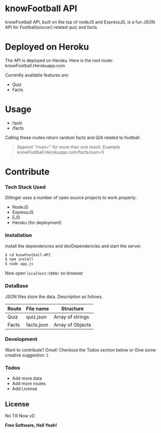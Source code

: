 # knowFootball API

knowFootball API, built on the top of nodeJS and ExpressJS, is a fun JSON API for Football(soccer) related quiz and facts

# Deployed on Heroku
The API is deployed on Heroku.
Here is the root route: knowFootball.Herokuapp.com

Currently available features are:
  - Quiz
  - Facts
# Usage

- /quiz
- /facts

Calling these routes return random facts and Q/A related to football.

> Append "/num=<quantity>" for more than one result. 
> Example knowFootball.Herokuapp.com/facts/num=5

# Contribute
### Tech Stack Used

Dillinger uses a number of open source projects to work properly:

* NodeJS
* ExpressJS
* EJS
* Heroku (for deployment)

### Installation

Install the dependencies and devDependencies and start the server.

```sh
$ cd knowFootball-API
$ npm install
$ node app.js
```

Now open `localhost:5000/` on browser

### DataBase

JSON files store the data. Description as follows.

| Route | File name | Structure |
| ------ | ------ | --- |
| Quiz | quiz.json | Array of strings |
| Facts | facts.json | Array of Objects |

### Development

Want to contribute? Great!
Checkout the Todos section below or Give some creative suggestion :)

### Todos

 - Add more data
 - Add more routes
 - Add License

License
----

No Till Now xD

**Free Software, Hell Yeah!**

